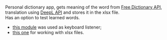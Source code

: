 Personal dictionary app, gets meaning of the word from [Free Dictionary API](https://dictionaryapi.dev/), <br> translation using [DeepL API](https://www.deepl.com/en/pro-api) and stores it in the xlsx file.
<br>Has an option to test learned words.
- [this module](https://pypi.org/project/keyboard/) was used as keyboard listener;
- [this one](https://openpyxl.readthedocs.io/) for working with xlsx files.
